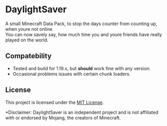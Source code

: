 # DaylightSaver

A small Minecraft Data Pack, to stop the days counter from counting up, when youre not online.  
You can now savely say, how much time you and youre friends have really played on the world.

## Compatebility
- Tested and build for 1.19.x, but **should** work fine with any version.
- Occasional problems issues with certain chunk loaders.

## License

This project is licensed under the [MIT License](LICENSE).

*Disclaimer: DaylightSaver is an independent project and is not affiliated with or endorsed by Mojang, the creators of Minecraft.
